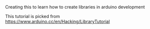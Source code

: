 Creating this to learn how to create libraries in arduino development

This tutorial is picked from https://www.arduino.cc/en/Hacking/LibraryTutorial
